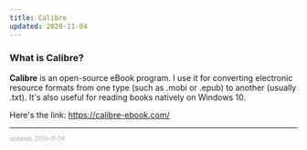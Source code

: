 ```yaml
---
title: Calibre
updated: 2020-11-04
---
```


### What is Calibre?

**Calibre** is an open-source eBook program. I use it for converting electronic resource formats from one type (such as .mobi or .epub) to another (usually .txt). It's also useful for reading books natively on Windows 10.

Here's the link: <a href="https://calibre-ebook.com/" target="_blank">https://calibre-ebook.com/</a>

---

<sup><sub><font color="#a6a6a6">updated: 2020-11-04</font></sub></sup>
